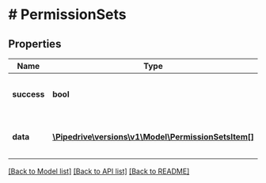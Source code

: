 # # PermissionSets

## Properties

Name | Type | Description | Notes
------------ | ------------- | ------------- | -------------
**success** | **bool** | If the response is successful or not | [optional]
**data** | [**\Pipedrive\versions\v1\Model\PermissionSetsItem[]**](PermissionSetsItem.md) | The array of permission set | [optional]

[[Back to Model list]](../../README.md#models) [[Back to API list]](../../README.md#endpoints) [[Back to README]](../../README.md)
